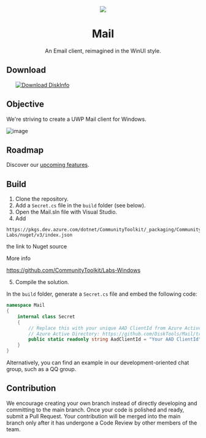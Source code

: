 <p align="center">
    <img src="https://user-images.githubusercontent.com/6630660/217154573-9489676a-b34b-4523-aba4-05cd9ed81f97.png" alter="Mail Icon" align="center"/>
    <h1 align="center">Mail</h1>
    <p align="center">An Email client, reimagined in the WinUI style.</p>
</p>

## Download

<a style="margin-left:24px" href="https://www.microsoft.com/store/productId/9NVMM1QDW3QB">
    <picture>
        <source media="(prefers-color-scheme: dark)" srcset="https://get.microsoft.com/images/en-us%20light.svg" />
        <source media="(prefers-color-scheme: light)" srcset="https://get.microsoft.com/images/en-us%20dark.svg" />
        <img style="vertical-align:middle" src="https://get.microsoft.com/images/en-us%20dark.svg" alt="Download DiskInfo" />
    </picture>
</a>

## Objective

We're striving to create a UWP Mail client for Windows.

![image](https://github.com/MicaApps/Mail/assets/6630660/076a560a-0d83-4779-ad33-6c1fbfb5a390)



## Roadmap

Discover our [upcoming features](Roadmap.md).

## Build

1. Clone the repository.
2. Add a `Secret.cs` file in the `build` folder (see below).
3. Open the Mail.sln file with Visual Studio.
4. Add 
```
https://pkgs.dev.azure.com/dotnet/CommunityToolkit/_packaging/CommunityToolkit-Labs/nuget/v3/index.json 
```
the link to Nuget source

More info

https://github.com/CommunityToolkit/Labs-Windows

5. Compile the solution.

In the `build` folder, generate a `Secret.cs` file and embed the following code:

```csharp
namespace Mail
{
    internal class Secret
    {
        // Replace this with your unique AAD ClientId from Azure Active Directory.
        // Azure Active Directory: https://github.com/DiskTools/Mail/tree/GraphAuth
        public static readonly string AadClientId = "Your AAD ClientId";
    }
}
```

Alternatively, you can find an example in our development-oriented chat group, such as a QQ group.

## Contribution

We encourage creating your own branch instead of directly developing and committing to the main branch. Once your code is polished and ready, submit a Pull Request. Your contribution will be merged into the main branch only after it has undergone a Code Review by other members of the team.
